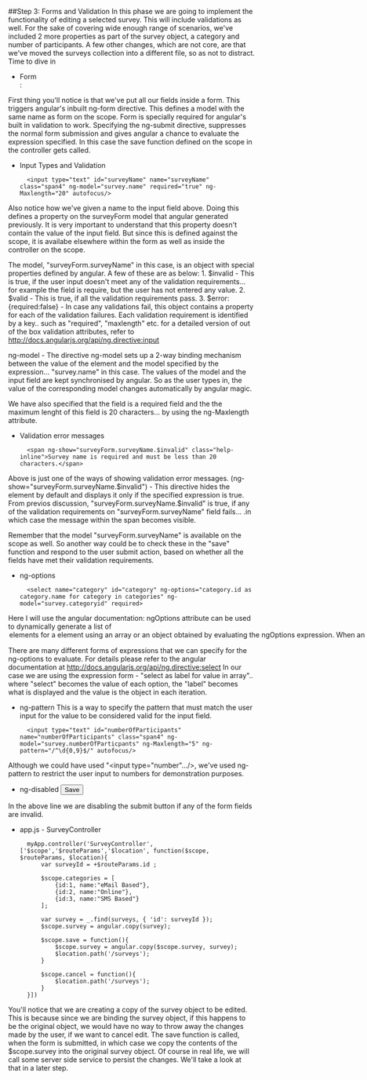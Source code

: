##Step 3: Forms and Validation
In this phase we are going to implement the functionality of editing a selected survey. This will include validations as well. For the sake of covering wide enough range of scenarios, we've included 2 more properties as part of the survey object, a category and number of participants.
A few other changes, which are not core, are that we've moved the surveys collection into a different file, so as not to distract.
Time to dive in

* Form
        <form name="surveyForm" ng-submit="save()"> :

First thing you'll notice is that we've put all our fields inside a form. This triggers angular's inbuilt ng-form directive. This defines a model with the same name as form on the scope.
Form is specially required for angular's built in validation to work.
Specifying the ng-submit directive, suppresses the normal form submission and gives angular a chance to evaluate the expression specified. In this case the save function defined on the scope in the controller gets called.


* Input Types and Validation

        <input type="text" id="surveyName" name="surveyName" class="span4" ng-model="survey.name" required="true" ng-Maxlength="20" autofocus/>
    
Also notice how we've given a name to the input field above. Doing this defines a property on the surveyForm model that angular generated previously.
It is very important to understand that this property doesn't contain the value of the input field. 
But since this is defined against the scope, it is availabe elsewhere within the form as well as inside the controller on the scope.

The model, "surveyForm.surveyName" in this case, is an object with special properties defined by angular. A few of these are as below:
    1. $invalid - This is true, if the user input doesn't meet any of the validation requirements... for example the field is require, but the user has not entered any value.
    2. $valid - This is true, if all the validation requirements pass.
    3. $error: {required:false} - In case any validations fail, this object contains a property for each of the validation failures. Each validation requirement is identified by a key.. such as "required", "maxlength" etc.
       for a detailed version of out of the box validation attributes, refer to http://docs.angularjs.org/api/ng.directive:input

ng-model - The directive ng-model sets up a 2-way binding mechanism between the value of the element and the model specified by the expression... "survey.name" in this case. The values of the model and the input field are kept synchronised by angular. So as the user types in, the value of the corresponding model changes automatically by angular magic.

We have also specified that the field is a required field and the the maximum lenght of this field is 20 characters... by using the ng-Maxlength attribute.

* Validation error messages

        <span ng-show="surveyForm.surveyName.$invalid" class="help-inline">Survey name is required and must be less than 20 characters.</span>
        
Above is just one of the ways of showing validation error messages.
(ng-show="surveyForm.surveyName.$invalid") - This directive hides the element by default and displays it only if the specified expression is true. From previos discussion, "surveyForm.surveyName.$invalid" is true, if any of the validation requirements on "surveyForm.surveyName" field fails... .in which case the message within the span becomes visible.

Remember that the model "surveyForm.surveyName" is available on the scope as well. So another way could be to check these in the "save" function and respond to the user submit action, based on whether all the fields have met their validation requirements.

* ng-options

        <select name="category" id="category" ng-options="category.id as category.name for category in categories" ng-model="survey.categoryid" required>

Here I will use the angular documentation:
    ngOptions attribute can be used to dynamically generate a list of <option> elements for a <select> element using an array or an object obtained by evaluating the ngOptions expression.
    When an item in the <select> menu is selected, the value of array element or object property represented by the selected option will be bound to the model identified by the ngModel directive of the parent select element.
    
There are many different forms of expressions that we can specify for the ng-options to evaluate. For details please refer to the angular documentation at http://docs.angularjs.org/api/ng.directive:select
In our case we are using the expression form - "select as label for value in array".. where "select" becomes the value of each option, the "label" becomes what is displayed and the value is the object in each iteration.

* ng-pattern
This is a way to specify the pattern that must match the user input for the value to be considered valid for the input field.  

        <input type="text" id="numberOfParticipants" name="numberOfParticipants" class="span4" ng-model="survey.numberOfParticpants" ng-Maxlength="5" ng-pattern="/^\d{0,9}$/" autofocus/>
        
Although we could have used "<input type="number".../>, we've used ng-pattern to restrict the user input to numbers for demonstration purposes.

* ng-disabled
        <input class="btn btn-primary" type="submit" value="Save" ng-disabled="surveyForm.$invalid"/>

In the above line we are disabling the submit button if any of the form fields are invalid.

* app.js - SurveyController

        myApp.controller('SurveyController',['$scope','$routeParams','$location', function($scope, $routeParams, $location){
            var surveyId = +$routeParams.id ;
        	
        	$scope.categories = [
        		{id:1, name:"eMail Based"},
        		{id:2, name:"Online"},
        		{id:3, name:"SMS Based"}
        	];
        
        	var survey = _.find(surveys, { 'id': surveyId });
        	$scope.survey = angular.copy(survey);
        
        	$scope.save = function(){
        		$scope.survey = angular.copy($scope.survey, survey);
        		$location.path('/surveys');
        	}
        
        	$scope.cancel = function(){
        		$location.path('/surveys');
        	}
        }])

You'll notice that we are creating a copy of the survey object to be edited. This is because since we are binding the survey object, if this happens to be the original object, we would have no way to throw away the changes made by the user, if we want to cancel edit.
The save function is called, when the form is submitted, in which case we copy the contents of the $scope.survey into the original survey object. Of course in real life, we will call some server side service to persist the changes. We'll take a look at that in a later step.

